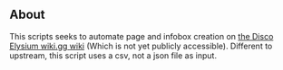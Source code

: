 ## About
This scripts seeks to automate page and infobox creation on [the Disco Elysium wiki.gg wiki](https://discoelysium.wiki.gg/) (Which is not yet publicly accessible). Different to upstream, this script uses a csv, not a json file as input.
